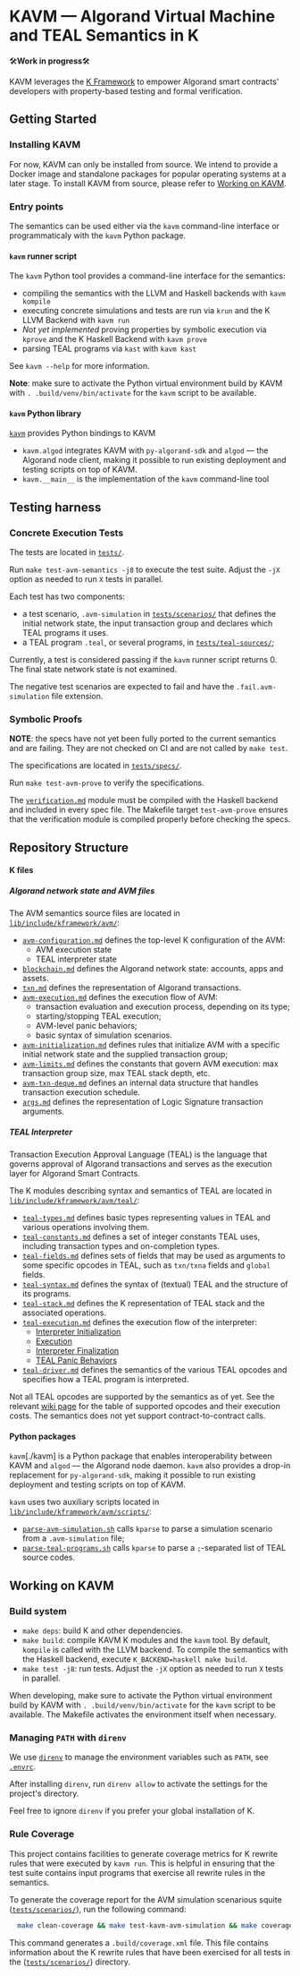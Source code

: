 KAVM &mdash; Algorand Virtual Machine and TEAL Semantics in K
=============================================================

🛠️**Work in progress**🛠️

KAVM leverages the [K Framework](https://kframework.org/) to empower Algorand smart contracts' developers with property-based testing and formal verification.

Getting Started
---------------

### Installing KAVM

For now, KAVM can only be installed from source. We intend to provide a Docker image and standalone packages for popular operating systems at a later stage. To install KAVM from source, please refer to [Working on KAVM](#working-on-kavm).

### Entry points

The semantics can be used either via the `kavm` command-line interface or programmaticaly with the `kavm` Python package.

#### `kavm` runner script

The `kavm` Python tool provides a command-line interface for the semantics:
* compiling the semantics with the LLVM and Haskell backends with `kavm kompile`
* executing concrete simulations and tests are run via `krun` and the K LLVM Backend with `kavm run`
* *Not yet implemented* proving properties by symbolic execution via `kprove` and the K Haskell Backend with `kavm prove`
* parsing TEAL programs via `kast` with `kavm kast`

See `kavm --help` for more information.

**Note**: make sure to activate the Python virtual environment build by KAVM with `. .build/venv/bin/activate` for the `kavm` script to be available.

#### `kavm` Python library

[`kavm`](./kavm) provides Python bindings to KAVM
* `kavm.algod` integrates KAVM with `py-algorand-sdk` and `algod` &mdash; the Algorand node client, making it possible to run existing deployment and testing scripts on top of KAVM.
* `kavm.__main__` is the implementation of the `kavm` command-line tool

Testing harness
---------------

### Concrete Execution Tests

The tests are located in [`tests/`](tests/).

Run `make test-avm-semantics -j8` to execute the test suite. Adjust the `-jX` option as needed to run `X` tests in parallel.

Each test has two components:
* a test scenario, `.avm-simulation` in [`tests/scenarios/`](tests/scenarios/) that defines the initial network state, the input transaction group and declares which TEAL programs it uses.
* a TEAL program `.teal`, or several programs, in [`tests/teal-sources/`](tests/teal-sources/);

Currently, a test is considered passing if the `kavm` runner script returns 0. The final state network state is not examined.

The negative test scenarios are expected to fail and have the `.fail.avm-simulation` file extension.

### Symbolic Proofs

**NOTE**: the specs have not yet been fully ported to the current semantics and are failing.
They are not checked on CI and are not called by `make test`.

The specifications are located in [`tests/specs/`](tests/specs/).

Run `make test-avm-prove` to verify the specifications.

The [`verification.md`](tests/specs/verification.k) module must be compiled with the Haskell backend and included in every spec file.
The Makefile target `test-avm-prove` ensures that the verification module is compiled properly before checking the specs.

Repository Structure
--------------------

#### K files

##### Algorand network state and AVM files

The AVM semantics source files are located in [`lib/include/kframework/avm/`](lib/include/kframework/avm/):

* [`avm-configuration.md`](lib/include/kframework/avm/avm-configuration.md) defines the top-level K configuration of the AVM:
  - AVM execution state
  - TEAL interpreter state
* [`blockchain.md`](lib/include/kframework/avm/blockchain.md) defines the Algorand network state: accounts, apps and assets.
* [`txn.md`](lib/include/kframework/avm/txn.md) defines the representation of Algorand transactions.
* [`avm-execution.md`](lib/include/kframework/avm/avm-execution.md) defines the execution flow of AVM:
  - transaction evaluation and execution process, depending on its type;
  - starting/stopping TEAL execution;
  - AVM-level panic behaviors;
  - basic syntax of simulation scenarios.
* [`avm-initialization.md`](lib/include/kframework/avm/avm-initialization.md) defines rules that initialize AVM with a specific initial network state and the supplied transaction group;
* [`avm-limits.md`](lib/include/kframework/avm/avm-limits.md) defines the constants that govern AVM execution: max transaction group size, max TEAL stack depth, etc.
* [`avm-txn-deque.md`](lib/include/kframework/avm/avm-txn-deque.md) defines an internal data structure that handles transaction execution schedule.
* [`args.md`](lib/include/kframework/avm/args.md) defines the representation of Logic Signature transaction arguments.

##### TEAL Interpreter

Transaction Execution Approval Language (TEAL) is the language that governs approval of Algorand transactions and serves as the execution layer for Algorand Smart Contracts.

The K modules describing syntax and semantics of TEAL are located in [`lib/include/kframework/avm/teal/`](lib/include/kframework/avm/teal/):

* [`teal-types.md`](lib/include/kframework/avm/teal/teal-types.md) defines basic types representing values in TEAL and various operations involving them.
* [`teal-constants.md`](lib/include/kframework/avm/teal/teal-constants.md) defines a set of integer constants TEAL uses, including transaction types and on-completion types.
* [`teal-fields.md`](lib/include/kframework/avm/teal/teal-fields.md) defines sets of fields that may be used as arguments to some specific opcodes in TEAL, such as `txn/txna` fields and `global` fields.
* [`teal-syntax.md`](lib/include/kframework/avm/teal/teal-syntax.md) defines the syntax of (textual) TEAL and the structure of its programs.
* [`teal-stack.md`](lib/include/kframework/avm/teal/teal-stack.md) defines the K representation of TEAL stack and the associated operations.
* [`teal-execution.md`](lib/include/kframework/avm/teal/teal-execution.md) defines the execution flow of the interpreter:
  - [Interpreter Initialization](lib/include/kframework/avm/teal/teal-execution.md#teal-interpreter-initialization)
  - [Execution](lib/include/kframework/avm/teal/teal-execution.md#teal-execution)
  - [Interpreter Finalization](lib/include/kframework/avm/teal/teal-execution.md#teal-interpreter-finalization)
  - [TEAL Panic Behaviors](lib/include/kframework/avm/teal/teal-execution.md#panic-behaviors)
* [`teal-driver.md`](lib/include/kframework/avm/teal/teal-driver.md) defines the semantics of the various TEAL opcodes and specifies how a TEAL program is interpreted.

Not all TEAL opcodes are supported by the semantics as of yet. See the relevant [wiki page](https://github.com/runtimeverification/avm-semantics/wiki/TEAL-opcodes-support-and-costs) for the table of supported opcodes and their execution costs. The semantics does not yet support contract-to-contract calls.

#### Python packages

`kavm`[./kavm] is a Python package that enables interoperability between KAVM and `algod` &mdash; the Algorand node daemon. `kavm` also provides a drop-in replacement for `py-algorand-sdk`, making it possible to run existing deployment and testing scripts on top of KAVM.

`kavm` uses two auxiliary scripts located in [`lib/include/kframework/avm/scripts/`](lib/include/kframework/avm/scripts/):
* [`parse-avm-simulation.sh`](lib/include/kframework/avm/scripts/parse-avm-simulation.sh) calls `kparse` to parse a simulation scenario from a `.avm-simulation` file;
* [`parse-teal-programs.sh`](lib/include/kframework/avm/scripts/parse-teal-programs.sh) calls `kparse` to parse a `;`-separated list of TEAL source codes.


Working on KAVM
---------------

### Build system

* `make deps`: build K and other dependencies.
* `make build`: compile KAVM K modules and the `kavm` tool. By default, `kompile` is called with the LLVM backend. To compile the semantics with the Haskell backend, execute `K_BACKEND=haskell make build`.
* `make test -j8`: run tests. Adjust the `-jX` option as needed to run `X` tests in parallel.

When developing, make sure to activate the Python virtual environment build by KAVM with `. .build/venv/bin/activate` for the `kavm` script to be available. The Makefile activates the environment itself when necessary.

### Managing `PATH` with `direnv`

We use [`direnv`](https://direnv.net/) to manage the environment variables such as `PATH`, see [`.envrc`](.envrc).

After installing `direnv`, run `direnv allow` to activate the settings for the project's directory.

Feel free to ignore `direnv` if you prefer your global installation of K.

### Rule Coverage

This project contains facilities to generate coverage metrics for K rewrite rules that were executed by `kavm run`. This is helpful in ensuring that the test suite contains input programs that exercise all rewrite rules in the semantics.

To generate the coverage report for the AVM simulation scenarious squite ([`tests/scenarios/`](tests/scenarios/)), run the following command:

```bash
  make clean-coverage && make test-kavm-avm-simulation && make coverage
```

This command generates a `.build/coverage.xml` file. This file contains information about the K rewrite rules that have been exercised for all tests in the ([`tests/scenarios/`](tests/scenarios/)) directory.

